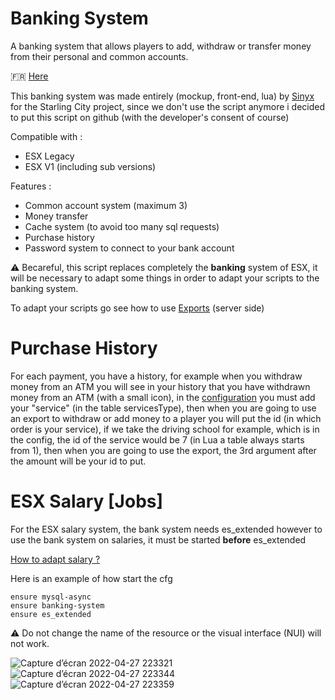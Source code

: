 # Banking System
A banking system that allows players to add, withdraw or transfer money from their personal and common accounts.

🇫🇷 <a href="https://github.com/idev-co/banking-system/tree/esx-french">Here</a>

This banking system was made entirely (mockup, front-end, lua) by <a href="https://github.com/s1nyx">Sinyx</a> for the Starling City project, since we don't use the script anymore i decided to put this script on github (with the developer's consent of course)

Compatible with :
 - ESX Legacy
 - ESX V1 (including sub versions)


Features :
- Common account system (maximum 3)
- Money transfer
- Cache system (to avoid too many sql requests)
- Purchase history
- Password system to connect to your bank account
 
 ⚠️ Becareful, this script replaces completely the **banking** system of ESX, it will be necessary to adapt some things in order to adapt your scripts to the banking system.
 
 To adapt your scripts go see how to use <a href="exports.md">Exports</a> (server side)

<h1>Purchase History</h1>

 For each payment, you have a history, for example when you withdraw money from an ATM you will see in your history that you have withdrawn money from an ATM (with a small icon), in the <a href="src/config.lua">configuration</a> you must add your "service" (in the table servicesType), then when you are going to use an export to withdraw or add money to a player you will put the id (in which order is your service), if we take the driving school for example, which is in the config, the id of the service would be 7 (in Lua a table always starts from 1), then when you are going to use the export, the 3rd argument after the amount will be your id to put.

<h1>ESX Salary [Jobs]</h1>

For the ESX salary system, the bank system needs es_extended however to use the bank system on salaries, it must be started **before** es_extended

<a href="https://gist.github.com/TheSpaceGamerV2/05eab8f2f73844273973779720b4a814">How to adapt salary ?</a> 

Here is an example of how start the cfg
```
ensure mysql-async
ensure banking-system
ensure es_extended
```

⚠️ Do not change the name of the resource or the visual interface (NUI) will not work.

![Capture d’écran 2022-04-27 223321](https://user-images.githubusercontent.com/40030799/165626282-2604065e-e66d-4fbd-bdd3-f316ddd47549.png)
![Capture d’écran 2022-04-27 223344](https://user-images.githubusercontent.com/40030799/165626322-f46cef4f-05d6-4ca8-8583-96adbd92caf8.png)
![Capture d’écran 2022-04-27 223359](https://user-images.githubusercontent.com/40030799/165626342-fdf99314-50ae-4a44-a631-a3b2d880d9d1.png)




